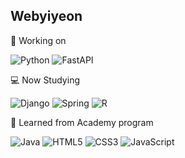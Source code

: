 <!-- - 👋 Hi, I’m @webyiyeon
- 👀 I’m interested in FastAPI & Django
- 🎾 I’m currently learning Python & R
- 💞️ I’m looking to collaborate on ...
- 📫 How to reach me yiyeon79@gmail.com
- 💻 I can use python, R(basic), FastAPI, Airflow, spring framework ... -->

<!---
webyiyeon/webyiyeon is a ✨ special ✨ repository because its `README.md` (this file) appears on your GitHub profile.
You can click the Preview link to take a look at your changes.
--->

<!-- [![Webyiyeon's GitHub stats](https://github-readme-stats.vercel.app/api?username=webyiyeon)](https://github.com/webyiyeon/github-readme-stats) -->

<!-- [![Top Langs](https://github-readme-stats.vercel.app/api/top-langs/?username=webyiyeon)](https://github.com/webyiyeon/github-readme-stats) -->

## Webyiyeon

🏢 Working on 


![Python](https://img.shields.io/badge/python-3670A0?style=flat&logo=python&logoColor=ffdd54)
![FastAPI](https://img.shields.io/badge/FastAPI-005571?style=flat&logo=fastapi)

💻 Now Studying  


![Django](https://img.shields.io/badge/django-%23092E20.svg?style=flat&logo=django&logoColor=white)
![Spring](https://img.shields.io/badge/spring-%236DB33F.svg?style=flat&logo=spring&logoColor=white)
![R](https://img.shields.io/badge/r-%23276DC3.svg?style=flat&logo=r&logoColor=white)

🏫 Learned from Academy program 

![Java](https://img.shields.io/badge/java-%23ED8B00.svg?style=flat&logo=openjdk&logoColor=white)
![HTML5](https://img.shields.io/badge/html5-%23E34F26.svg?style=flat&logo=html5&logoColor=white)
![CSS3](https://img.shields.io/badge/css3-%231572B6.svg?style=flat&logo=css3&logoColor=white)
![JavaScript](https://img.shields.io/badge/javascript-%23323330.svg?style=flat&logo=javascript&logoColor=%23F7DF1E)
